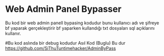# Web Admin Panel Bypasser 

Bu kod bir web admin panell bypasing kodudur bunu kullanıcı adı ve şifreye bf yaparak gerçekleştirir bf yaparken kullandığı txt dosyaları sql açıklarını kullanır.

#Bu kod aslında bir debug kodudur 
   Asıl Kod (Buglu) 
   Bu dur 
   https://github.com/SiThuTuntimehacker/AdminByPass
